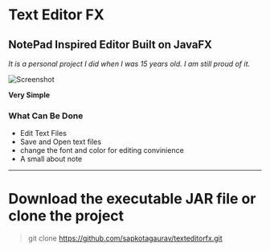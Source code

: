 

# Text Editor FX
## NotePad Inspired Editor Built on JavaFX

_It is a personal project I did when I was 15 years old. I am still proud of it._

![Screenshot](https://i.imgur.com/JpvVFsc.png)

**Very Simple**

### **What Can Be Done**
- Edit Text Files
- Save and Open text files
- change the font and color for editing convinience
- A small about note

-----------------------------------------------------------------------------------------------------------------------------

# Download the executable JAR file or clone the project
> git clone https://github.com/sapkotagaurav/texteditorfx.git
